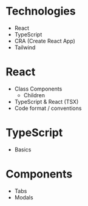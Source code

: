 # Technologies
- React
- TypeScript
- CRA (Create React App)
- Tailwind

# React
- Class Components
  - Children
- TypeScript & React (TSX)
- Code format / conventions

# TypeScript
- Basics

# Components
- Tabs
- Modals
